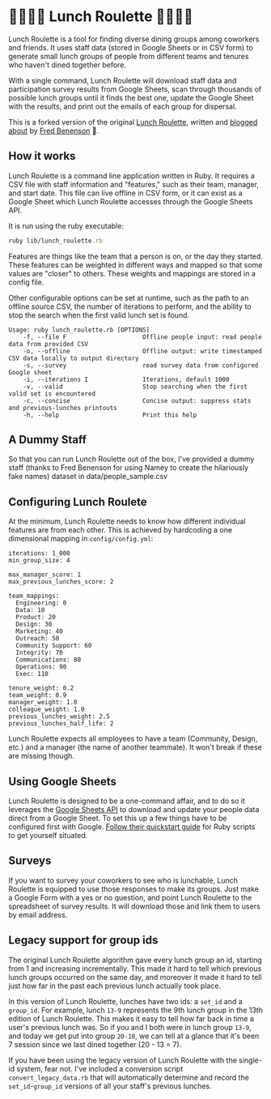 # 🥑🥒🍔🍇 Lunch Roulette 🐓🌮🍕🍦

Lunch Roulette is a tool for finding diverse dining groups among coworkers and friends. It uses staff data (stored in Google Sheets or in CSV form) to generate small lunch groups of people from different teams and tenures who haven't dined together before.

With a single command, Lunch Roulette will download staff data and participation survey results from Google Sheets, scan through thousands of possible lunch groups until it finds the best one, update the Google Sheet with the results, and print out the emails of each group for dispersal. 

This is a forked version of the original [Lunch Roulette](https://github.com/fredbenenson/lunch-roulette), written and [blogged about](https://kickstarter.engineering/lunch-roulette-f5272a3990b9) by [Fred Benenson](https://twitter.com/fredbenenson) 🐋.

## How it works

Lunch Roulette is a command line application written in Ruby. It requires a CSV file with staff information and "features," such as their team, manager, and start date. This file can live offline in CSV form, or it can exist as a Google Sheet which Lunch Roulette accesses through the Google Sheets API. 

It is run using the ruby executable:

```ruby
ruby lib/lunch_roulette.rb
```

Features are things like the team that a person is on, or the day they started. These features can be weighted in different ways and mapped so that some values are "closer" to others. These weights and mappings are stored in a config file.

Other configurable options can be set at runtime, such as the path to an offline source CSV, the number of iterations to perform, and the ability to stop the search when the first valid lunch set is found.

```
Usage: ruby lunch_roulette.rb [OPTIONS]
    -f, --file F                     Offline people input: read people data from provided CSV
    -o, --offline                    Offline output: write timestamped CSV data locally to output directory
    -s, --survey                     read survey data from configured Google sheet
    -i, --iterations I               Iterations, default 1000
    -v, --valid                      Stop searching when the first valid set is encountered
    -c, --concise                    Concise output: suppress stats and previous-lunches printouts
    -h, --help                       Print this help
```

## A Dummy Staff

So that you can run Lunch Roulette out of the box, I've provided a dummy staff (thanks to Fred Benenson for using Namey to create the hilariously fake names) dataset in data/people_sample.csv


## Configuring Lunch Roulete

At the minimum, Lunch Roulette needs to know how different individual features are from each other. This is achieved by hardcoding a one dimensional mapping in `config/config.yml`:

```
iterations: 1_000
min_group_size: 4

max_manager_score: 1
max_previous_lunches_score: 2

team_mappings:
  Engineering: 0
  Data: 10
  Product: 20
  Design: 30
  Marketing: 40
  Outreach: 50
  Community Support: 60
  Integrity: 70
  Communications: 80
  Operations: 90
  Exec: 110

tenure_weight: 0.2
team_weight: 0.9
manager_weight: 1.0
colleague_weight: 1.0
previous_lunches_weight: 2.5
previous_lunches_half_life: 2
```

Lunch Roulette expects all employees to have a team (Community, Design, etc.) and a manager (the name of another teammate). It won't break if these are missing though.

## Using Google Sheets

Lunch Roulette is designed to be a one-command affair, and to do so it leverages the [Google Sheets API](https://developers.google.com/sheets/api/guides/concepts) to download and update your people data direct from a Google Sheet. To set this up a few things have to be configured first with Google. [Follow their quickstart guide](https://developers.google.com/sheets/api/quickstart/ruby) for Ruby scripts to get yourself situated.

## Surveys

If you want to survey your coworkers to see who is lunchable, Lunch Roulette is equipped to use those responses to make its groups. Just make a Google Form with a yes or no question, and point Lunch Roulette to the spreadsheet of survey results. It will download those and link them to users by email address. 

## Legacy support for group ids

The original Lunch Roulette algorithm gave every lunch group an id, starting from 1 and increasing incrementally. This made it hard to tell which previous lunch groups occurred on the same day, and moreover it made it hard to tell just how far in the past each previous lunch actually took place.

In this version of Lunch Roulette, lunches have two ids: a `set_id` and a `group_id`. For example, lunch `13-9` represents the 9th lunch group in the 13th edition of Lunch Roulette. This makes it easy to tell how far back in time a user's previous lunch was. So if you and I both were in lunch group `13-9`, and today we get put into group `20-10`, we can tell at a glance that it's been 7 session since we last dined together (20 - 13 = 7).

If you have been using the legacy version of Lunch Roulette with the single-id system, fear not. I've included a conversion script `convert_legacy_data.rb` that will automatically determine and record the `set_id`-`group_id` versions of all your staff's previous lunches.
